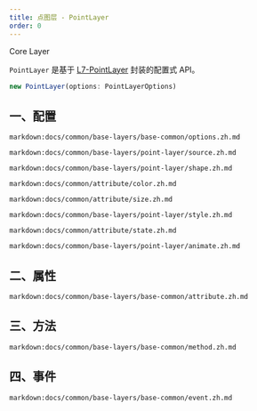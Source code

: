 ```yaml
---
title: 点图层 - PointLayer
order: 0
---
```


<tag color="blue" text="Core Layer">Core Layer</tag>

`PointLayer` 是基于 [L7-PointLayer](https://l7.antv.vision/zh/docs/api/point_layer/pointlayer) 封装的配置式 API。

```ts
new PointLayer(options: PointLayerOptions)
```

## 一、配置

`markdown:docs/common/base-layers/base-common/options.zh.md`

`markdown:docs/common/base-layers/point-layer/source.zh.md`

`markdown:docs/common/base-layers/point-layer/shape.zh.md`

`markdown:docs/common/attribute/color.zh.md`

`markdown:docs/common/attribute/size.zh.md`

`markdown:docs/common/base-layers/point-layer/style.zh.md`

`markdown:docs/common/attribute/state.zh.md`

`markdown:docs/common/base-layers/point-layer/animate.zh.md`

## 二、属性

`markdown:docs/common/base-layers/base-common/attribute.zh.md`

## 三、方法

`markdown:docs/common/base-layers/base-common/method.zh.md`

## 四、事件

`markdown:docs/common/base-layers/base-common/event.zh.md`
